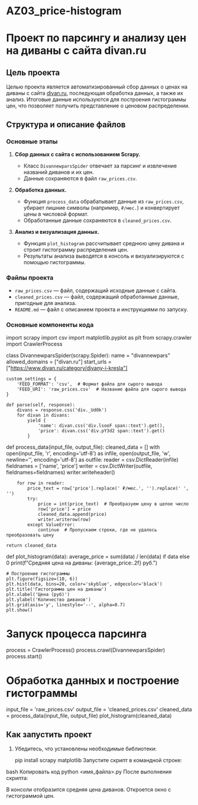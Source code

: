 # AZ03_price-histogram

# Проект по парсингу и анализу цен на диваны с сайта divan.ru

## Цель проекта

Целью проекта является автоматизированный сбор данных о ценах на диваны с сайта [divan.ru](https://www.divan.ru/), последующая обработка данных, а также их анализ. Итоговые данные используются для построения гистограммы цен, что позволяет получить представление о ценовом распределении.

## Структура и описание файлов

### Основные этапы

1. **Сбор данных с сайта с использованием Scrapy.**
   - Класс `DivannewparsSpider` отвечает за парсинг и извлечение названий диванов и их цен.
   - Данные сохраняются в файл `raw_prices.csv`.

2. **Обработка данных.**
   - Функция `process_data` обрабатывает данные из `raw_prices.csv`, убирает лишние символы (например, `₽/мес.`) и конвертирует цены в числовой формат.
   - Обработанные данные сохраняются в `cleaned_prices.csv`.

3. **Анализ и визуализация данных.**
   - Функция `plot_histogram` рассчитывает среднюю цену дивана и строит гистограмму распределения цен.
   - Результаты анализа выводятся в консоль и визуализируются с помощью гистограммы.

### Файлы проекта

- `raw_prices.csv` — файл, содержащий исходные данные с сайта.
- `cleaned_prices.csv` — файл, содержащий обработанные данные, пригодные для анализа.
- `README.md` — файл с описанием проекта и инструкциями по запуску.

### Основные компоненты кода


import scrapy
import csv
import matplotlib.pyplot as plt
from scrapy.crawler import CrawlerProcess

class DivannewparsSpider(scrapy.Spider):
    name = "divannewpars"
    allowed_domains = ["divan.ru"]
    start_urls = ["https://www.divan.ru/category/divany-i-kresla"]

    custom_settings = {
        'FEED_FORMAT': 'csv',  # Формат файла для сырого вывода
        'FEED_URI': 'raw_prices.csv'  # Название файла для сырого вывода
    }

    def parse(self, response):
        divans = response.css('div._Ud0k')
        for divan in divans:
            yield {
                'name': divan.css('div.lsooF span::text').get(),
                'price': divan.css('div.pY3d2 span::text').get()
            }

def process_data(input_file, output_file):
    cleaned_data = []
    with open(input_file, 'r', encoding='utf-8') as infile, open(output_file, 'w', newline='', encoding='utf-8') as outfile:
        reader = csv.DictReader(infile)
        fieldnames = ['name', 'price']
        writer = csv.DictWriter(outfile, fieldnames=fieldnames)
        writer.writeheader()

        for row in reader:
            price_text = row['price'].replace(' ₽/мес.', '').replace(' ', '')
            try:
                price = int(price_text)  # Преобразуем цену в целое число
                row['price'] = price
                cleaned_data.append(price)
                writer.writerow(row)
            except ValueError:
                continue  # Пропускаем строки, где не удалось преобразовать цену

    return cleaned_data

def plot_histogram(data):
    average_price = sum(data) / len(data) if data else 0
    print(f"Средняя цена на диваны: {average_price:.2f} руб.")

    # Построение гистограммы
    plt.figure(figsize=(10, 6))
    plt.hist(data, bins=20, color='skyblue', edgecolor='black')
    plt.title('Гистограмма цен на диваны')
    plt.xlabel('Цена (руб)')
    plt.ylabel('Количество диванов')
    plt.grid(axis='y', linestyle='--', alpha=0.7)
    plt.show()

# Запуск процесса парсинга
process = CrawlerProcess()
process.crawl(DivannewparsSpider)
process.start()

# Обработка данных и построение гистограммы
input_file = 'raw_prices.csv'
output_file = 'cleaned_prices.csv'
cleaned_data = process_data(input_file, output_file)
plot_histogram(cleaned_data)

## Как запустить проект

1. Убедитесь, что установлены необходимые библиотеки:

   pip install scrapy matplotlib
Запустите скрипт в командной строке:

bash
Копировать код
python <имя_файла>.py
После выполнения скрипта:

В консоли отобразится средняя цена диванов.
Откроется окно с гистограммой цен.

